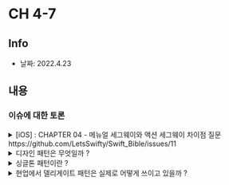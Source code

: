 # CH 4-7
## Info
- 날짜: 2022.4.23

## 내용
### 이슈에 대한 토론
<details>
  <summary> [iOS] : CHAPTER 04 - 메뉴얼 세그웨이와 액션 세그웨이 차이점 질문 https://github.com/LetsSwifty/Swift_Bible/issues/11 </summary>
  
  내용 작성
</details>

<details>
  <summary> 디자인 패턴은 무엇일까 ? </summary>
  
    내용 작성
</details>

<details>
  <summary> 싱글톤 패턴이란 ? </summary>
    
    내용 작성
</details>

<details>
  <summary> 현업에서 델리게이트 패턴은 실제로 어떻게 쓰이고 있을까 ? </summary>
  
    내용 작성
</details>
